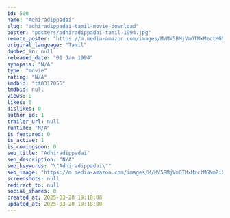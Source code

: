 ```yaml
---
id: 500
name: "Adhiradippadai"
slug: "adhiradippadai-tamil-movie-download"
poster: "posters/adhiradippadai-tamil-1994.jpg"
remote_poster: "https://m.media-amazon.com/images/M/MV5BMjVmOTMxMzctMGNmZi00MGVkLTgzYzUtNzQzYmY5YmJmNTI0XkEyXkFqcGdeQXVyMjA4OTI5NDQ@._V1_SX300.jpg"
original_language: "Tamil"
dubbed_in: null
released_date: "01 Jan 1994"
synopsis: "N/A"
type: "movie"
rating: "N/A"
imdbid: "tt0317055"
tmdbid: null
views: 0
likes: 0
dislikes: 0
author_id: 1
trailer_url: null
runtime: "N/A"
is_featured: 0
is_active: 1
is_comingsoon: 0
seo_title: "Adhiradippadai"
seo_description: "N/A"
seo_keywords: "\"Adhiradippadai\""
seo_image: "https://m.media-amazon.com/images/M/MV5BMjVmOTMxMzctMGNmZi00MGVkLTgzYzUtNzQzYmY5YmJmNTI0XkEyXkFqcGdeQXVyMjA4OTI5NDQ@._V1_SX300.jpg"
screenshots: null
redirect_to: null
social_shares: 0
created_at: 2025-03-20 19:18:00
updated_at: 2025-03-20 19:18:00
---
```


